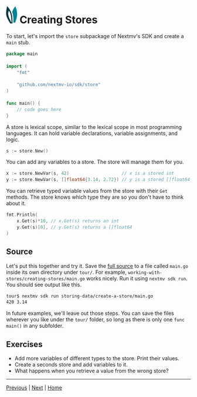 # ![ears](../img/ears.png) Creating Stores

To start, let's import the `store` subpackage of Nextmv's SDK and create a
`main` stub.

```go
package main

import (
    "fmt"

    "github.com/nextmv-io/sdk/store"
)

func main() {
    // code goes here
}
```

A store is lexical scope, similar to the lexical scope in most programming
languages. It can hold variable declarations, variable assignments, and logic.

```go
s := store.New()
```

You can add any variables to a store. The store will manage them for you.

```go
x := store.NewVar(s, 42)                    // x is a stored int
y := store.NewVar(s, []float64{3.14, 2.72}) // y is a stored []float64
```

You can retrieve typed variable values from the store with their `Get` methods.
The store knows which type they are so you don't have to think about it.

```go
fmt.Println(
    x.Get(s)*10, // x.Get(s) returns an int
    y.Get(s)[0], // y.Get(s) returns a []float64
)
```

## Source

Let's put this together and try it. Save the [full source][source] to a file
called `main.go` inside its own directory under `tour/`. For example,
`working-with-stores/creating-stores/main.go` works nicely. Run it using
`nextmv sdk run`. You should see output like this.

```bash
tour$ nextmv sdk run storing-data/create-a-store/main.go
420 3.14
```

In future examples, we'll leave out those steps. You can save the files
wherever you like under the `tour/` folder, so long as there is only one `func
main()` in any subfolder.

## Exercises

* Add more variables of different types to the store. Print their values.
* Create a seconds store and add variables to it.
* What happens when you retrieve a value from the wrong store?

---

[Previous][previous] | [Next][next] | [Home][home]

[previous]: ../getting-started/taking-the-tour.md
[next]: ./updating-data.md
[home]: ../README.md
[source]: creating-stores/main.go
